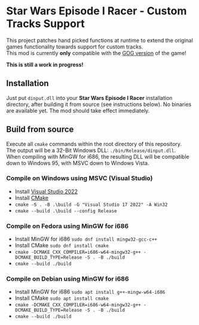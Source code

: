 # Star Wars Episode I Racer - Custom Tracks Support

This project patches hand picked functions at runtime to extend the original games functionality towards support for custom tracks.  
This mod is currently **only** compatible with the [GOG version](https://www.gog.com/de/game/star_wars_episode_i_racer) of the game!  
  
**This is still a work in progress!**

## Installation
Just put `dinput.dll` into your **Star Wars Episode I Racer** installation directory, after building it from source (see instructions below). No binaries are available yet. The mod should take effect immediately.

## Build from source
Execute all `cmake` commands within the root directory of this repository.  
The output will be a 32-Bit Windows DLL: `./bin/Release/dinput.dll`.  
When compiling with MinGW for i686, the resulting DLL will be compatible down to Windows 95, with MSVC down to Windows Vista.

### Compile on Windows using MSVC (Visual Studio)
- Install [Visual Studio 2022](https://visualstudio.microsoft.com/vs/community/)
- Install [CMake](https://cmake.org/download/)
- `cmake -S . -B .\build -G "Visual Studio 17 2022" -A Win32`
- `cmake --build .\build --config Release`

### Compile on Fedora using MinGW for i686
- Install MinGW for i686 `sudo dnf install mingw32-gcc-c++`
- Install CMake `sudo dnf install cmake`
- `cmake -DCMAKE_CXX_COMPILER=i686-w64-mingw32-g++ -DCMAKE_BUILD_TYPE=Release -S . -B ./build`
- `cmake --build ./build`

### Compile on Debian using MinGW for i686
- Install MinGW for i686 `sudo apt install g++-mingw-w64-i686`
- Install CMake `sudo apt install cmake`
- `cmake -DCMAKE_CXX_COMPILER=i686-w64-mingw32-g++ -DCMAKE_BUILD_TYPE=Release -S . -B ./build`
- `cmake --build ./build`